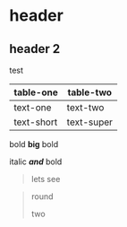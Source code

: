 # header

## header 2

test

|table-one|table-two|
|--------------|--------------|
|text-one|text-two|
|text-short|text-super|

bold **big** bold

italic ***and*** bold

> lets see

> round
>
> two

